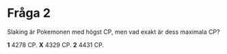 # Fråga 2

Slaking är Pokemonen med högst CP, men vad exakt är dess maximala CP?

**1** 4278 CP.
**X** 4329 CP.
**2** 4431 CP.
